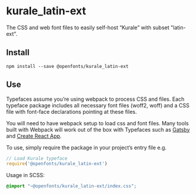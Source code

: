 
# kurale_latin-ext

The CSS and web font files to easily self-host “Kurale” with subset "latin-ext".

## Install

`npm install --save @openfonts/kurale_latin-ext`

## Use

Typefaces assume you’re using webpack to process CSS and files. Each typeface
package includes all necessary font files (woff2, woff) and a CSS file with
font-face declarations pointing at these files.

You will need to have webpack setup to load css and font files. Many tools built
with Webpack will work out of the box with Typefaces such as [Gatsby](https://github.com/gatsbyjs/gatsby)
and [Create React App](https://github.com/facebookincubator/create-react-app).

To use, simply require the package in your project’s entry file e.g.

```javascript
// Load Kurale typeface
require('@openfonts/kurale_latin-ext')
```

Usage in SCSS:
```scss
@import "~@openfonts/kurale_latin-ext/index.css";
```
